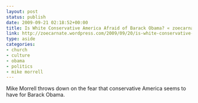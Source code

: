 ```yaml
---
layout: post
status: publish
date: 2009-09-21 02:18:52+00:00
title: Is White Conservative America Afraid of Barack Obama? « zoecarnate
link: http://zoecarnate.wordpress.com/2009/09/20/is-white-conservative-america-afraid-of-barack-obama/
type: aside
categories:
- church
- culture
- obama
- politics
- mike morrell
---
```


Mike Morrell throws down on the fear that conservative America seems to have for Barack Obama.
